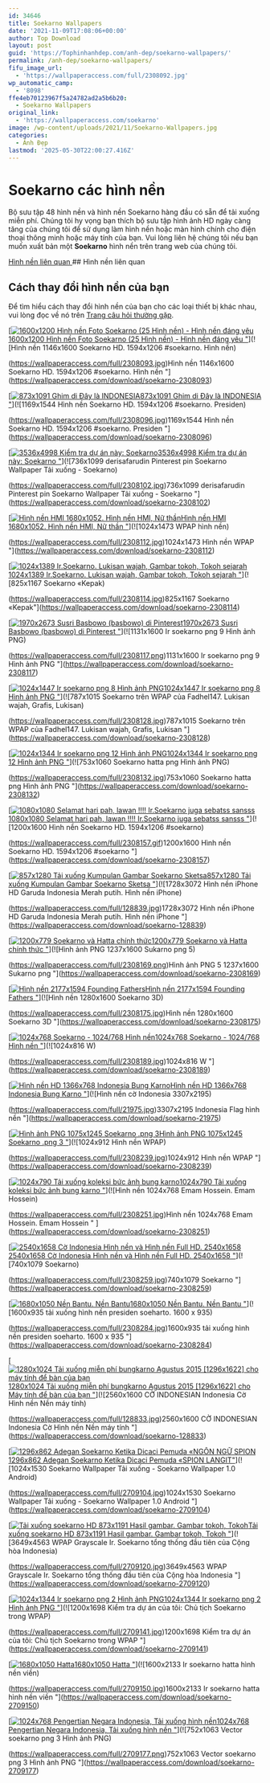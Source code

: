 ```yaml
---
id: 34646
title: Soekarno Wallpapers
date: '2021-11-09T17:08:06+00:00'
author: Top Download
layout: post
guid: 'https://Tophinhanhdep.com/anh-dep/soekarno-wallpapers/'
permalink: /anh-dep/soekarno-wallpapers/
fifu_image_url:
  - 'https://wallpaperaccess.com/full/2308092.jpg'
wp_automatic_camp:
  - '8098'
ffe4eb70123967f5a24782ad2a5b6b20:
  - Soekarno Wallpapers
original_link:
  - 'https://wallpaperaccess.com/soekarno'
image: /wp-content/uploads/2021/11/Soekarno-Wallpapers.jpg
categories:
  - Ảnh Đẹp
lastmod: '2025-05-30T22:00:27.416Z'
---
```

# Soekarno các hình nền

Bộ sưu tập 48 hình nền và hình nền Soekarno hàng đầu có sẵn để tải xuống miễn phí. Chúng tôi hy vọng bạn thích bộ sưu tập hình ảnh HD ngày càng tăng của chúng tôi để sử dụng làm hình nền hoặc màn hình chính cho điện thoại thông minh hoặc máy tính của bạn. Vui lòng liên hệ chúng tôi nếu bạn muốn xuất bản một **Soekarno** hình nền trên trang web của chúng tôi.

[Hình nền liên quan ](#related) ## Hình nền liên quan

## Cách thay đổi hình nền của bạn

Để tìm hiểu cách thay đổi hình nền của bạn cho các loại thiết bị khác nhau, vui lòng đọc về nó trên [Trang câu hỏi thường gặp](https://tophinhanhdep.com/faq/).

  
[[![1600x1200 Hình nền Foto Soekarno (25 Hình nền) - Hình nền đáng yêu](https://wallpaperaccess.com/full/2308092.jpg)1600x1200 Hình nền Foto Soekarno (25 Hình nền) - Hình nền đáng yêu "](https://wallpaperaccess.com/download/soekarno-2308092)](![Hình nền 1146x1600 Soekarno HD.  1594x1206 #soekarno.  Hình nền)

(https://wallpaperaccess.com/full/2308093.jpg)Hình nền 1146x1600 Soekarno HD. 1594x1206 #soekarno. Hình nền "](https://wallpaperaccess.com/download/soekarno-2308093)

[[![873x1091 Ghim di Đây là INDONESIA](https://wallpaperaccess.com/full/2308094.jpg)873x1091 Ghim di Đây là INDONESIA "](https://wallpaperaccess.com/download/soekarno-2308094)](![1169x1544 Hình nền Soekarno HD.  1594x1206 #soekarno.  Presiden)

(https://wallpaperaccess.com/full/2308096.jpg)1169x1544 Hình nền Soekarno HD. 1594x1206 #soekarno. Presiden "](https://wallpaperaccess.com/download/soekarno-2308096)

[[![3536x4998 Kiểm tra dự án này: Soekarno](https://wallpaperaccess.com/full/2308097.jpg)3536x4998 Kiểm tra dự án này: Soekarno "](https://wallpaperaccess.com/download/soekarno-2308097)](![736x1099 derisafarudin Pinterest pin Soekarno Wallpaper Tải xuống - Soekarno)

(https://wallpaperaccess.com/full/2308102.jpg)736x1099 derisafarudin Pinterest pin Soekarno Wallpaper Tải xuống - Soekarno "](https://wallpaperaccess.com/download/soekarno-2308102)

[[![Hình nền HMI 1680x1052.  Hình nền HMI, Nữ thần](https://wallpaperaccess.com/full/2308103.jpg)Hình nền HMI 1680x1052. Hình nền HMI, Nữ thần "](https://wallpaperaccess.com/download/soekarno-2308103)](![1024x1473 WPAP hình nền)

(https://wallpaperaccess.com/full/2308112.jpg)1024x1473 Hình nền WPAP "](https://wallpaperaccess.com/download/soekarno-2308112)

[[![1024x1389 Ir.Soekarno.  Lukisan wajah, Gambar tokoh, Tokoh sejarah](https://wallpaperaccess.com/full/2308113.jpg)1024x1389 Ir.Soekarno. Lukisan wajah, Gambar tokoh, Tokoh sejarah "](https://wallpaperaccess.com/download/soekarno-2308113)](![825x1167 Soekarno «Kepak)

(https://wallpaperaccess.com/full/2308114.jpg)825x1167 Soekarno «Kepak"](https://wallpaperaccess.com/download/soekarno-2308114)

[[![1970x2673 Susri Basbowo (basbowo) di Pinterest](https://wallpaperaccess.com/full/2308116.jpg)1970x2673 Susri Basbowo (basbowo) di Pinterest "](https://wallpaperaccess.com/download/soekarno-2308116)](![1131x1600 Ir soekarno png 9 Hình ảnh PNG)

(https://wallpaperaccess.com/full/2308117.png)1131x1600 Ir soekarno png 9 Hình ảnh PNG "](https://wallpaperaccess.com/download/soekarno-2308117)

[[![1024x1447 Ir soekarno png 8 Hình ảnh PNG](https://wallpaperaccess.com/full/2308122.png)1024x1447 Ir soekarno png 8 Hình ảnh PNG "](https://wallpaperaccess.com/download/soekarno-2308122)](![787x1015 Soekarno trên WPAP của Fadhel147.  Lukisan wajah, Grafis, Lukisan)

(https://wallpaperaccess.com/full/2308128.jpg)787x1015 Soekarno trên WPAP của Fadhel147. Lukisan wajah, Grafis, Lukisan "](https://wallpaperaccess.com/download/soekarno-2308128)

[[![1024x1344 Ir soekarno png 12 Hình ảnh PNG](https://wallpaperaccess.com/full/2308129.png)1024x1344 Ir soekarno png 12 Hình ảnh PNG "](https://wallpaperaccess.com/download/soekarno-2308129)](![753x1060 Soekarno hatta png Hình ảnh PNG)

(https://wallpaperaccess.com/full/2308132.jpg)753x1060 Soekarno hatta png Hình ảnh PNG "](https://wallpaperaccess.com/download/soekarno-2308132)

[[![1080x1080 Selamat hari pah, lawan !!!!  Ir.Soekarno juga sebatss sansss](https://wallpaperaccess.com/full/2308150.jpg)1080x1080 Selamat hari pah, lawan !!!! Ir.Soekarno juga sebatss sansss "](https://wallpaperaccess.com/download/soekarno-2308150)](![1200x1600 Hình nền Soekarno HD.  1594x1206 #soekarno)

(https://wallpaperaccess.com/full/2308157.gif)1200x1600 Hình nền Soekarno HD. 1594x1206 #soekarno "](https://wallpaperaccess.com/download/soekarno-2308157)

[[![857x1280 Tải xuống Kumpulan Gambar Soekarno Sketsa](https://wallpaperaccess.com/full/2308159.jpg)857x1280 Tải xuống Kumpulan Gambar Soekarno Sketsa "](https://wallpaperaccess.com/download/soekarno-2308159)](![1728x3072 Hình nền iPhone HD Garuda Indonesia Merah putih.  Hình nền iPhone)

(https://wallpaperaccess.com/full/128839.jpg)1728x3072 Hình nền iPhone HD Garuda Indonesia Merah putih. Hình nền iPhone "](https://wallpaperaccess.com/download/soekarno-128839)

[[![1200x779 Soekarno và Hatta chính thức](https://wallpaperaccess.com/full/2308165.jpg)1200x779 Soekarno và Hatta chính thức "](https://wallpaperaccess.com/download/soekarno-2308165)](![Hình ảnh PNG 1237x1600 Sukarno png 5)

(https://wallpaperaccess.com/full/2308169.png)Hình ảnh PNG 5 1237x1600 Sukarno png "](https://wallpaperaccess.com/download/soekarno-2308169)

[[![Hình nền 2177x1594 Founding Fathers](https://wallpaperaccess.com/full/2308171.jpg)Hình nền 2177x1594 Founding Fathers "](https://wallpaperaccess.com/download/soekarno-2308171)](![Hình nền 1280x1600 Soekarno 3D)

(https://wallpaperaccess.com/full/2308175.jpg)Hình nền 1280x1600 Soekarno 3D "](https://wallpaperaccess.com/download/soekarno-2308175)

[[![1024x768 Soekarno - 1024/768 Hình nền](https://wallpaperaccess.com/full/2308177.jpg)1024x768 Soekarno - 1024/768 Hình nền "](https://wallpaperaccess.com/download/soekarno-2308177)](![1024x816 W)

(https://wallpaperaccess.com/full/2308189.jpg)1024x816 W "](https://wallpaperaccess.com/download/soekarno-2308189)

[[![Hình nền HD 1366x768 Indonesia Bung Karno](https://wallpaperaccess.com/full/2308224.jpg)Hình nền HD 1366x768 Indonesia Bung Karno "](https://wallpaperaccess.com/download/soekarno-2308224)](![Hình nền cờ Indonesia 3307x2195)

(https://wallpaperaccess.com/full/21975.jpg)3307x2195 Indonesia Flag hình nền "](https://wallpaperaccess.com/download/soekarno-21975)

[[![Hình ảnh PNG 1075x1245 Soekarno .png 3](https://wallpaperaccess.com/full/2308227.png)Hình ảnh PNG 1075x1245 Soekarno .png 3 "](https://wallpaperaccess.com/download/soekarno-2308227)](![1024x912 Hình nền WPAP)

(https://wallpaperaccess.com/full/2308239.jpg)1024x912 Hình nền WPAP "](https://wallpaperaccess.com/download/soekarno-2308239)

[[![1024x790 Tải xuống koleksi bức ảnh bung karno](https://wallpaperaccess.com/full/2308240.jpg)1024x790 Tải xuống koleksi bức ảnh bung karno "](https://wallpaperaccess.com/download/soekarno-2308240)](![Hình nền 1024x768 Emam Hossein.  Emam Hossein)

(https://wallpaperaccess.com/full/2308251.jpg)Hình nền 1024x768 Emam Hossein. Emam Hossein " ](https://wallpaperaccess.com/download/soekarno-2308251)

[[![2540x1658 Cờ Indonesia Hình nền và Hình nền Full HD.  2540x1658](https://wallpaperaccess.com/full/128830.jpg)2540x1658 Cờ Indonesia Hình nền và Hình nền Full HD. 2540x1658 "](https://wallpaperaccess.com/download/soekarno-128830)](![740x1079 Soekarno)

(https://wallpaperaccess.com/full/2308259.jpg)740x1079 Soekarno "](https://wallpaperaccess.com/download/soekarno-2308259)

[[![1680x1050 Nền Bantu.  Nền Bantu](https://wallpaperaccess.com/full/2308274.jpg)1680x1050 Nền Bantu. Nền Bantu "](https://wallpaperaccess.com/download/soekarno-2308274)](![1600x935 tải xuống hình nền presiden soeharto.  1600 x 935)

(https://wallpaperaccess.com/full/2308284.jpg)1600x935 tải xuống hình nền presiden soeharto. 1600 x 935 "](https://wallpaperaccess.com/download/soekarno-2308284)

[[![1280x1024 Tải xuống miễn phí bungkarno Agustus 2015 [1296x1622] cho máy tính để bàn của bạn](https://wallpaperaccess.com/full/2308309.jpg)1280x1024 Tải xuống miễn phí bungkarno Agustus 2015 \[1296x1622\] cho Máy tính để bàn của bạn "](https://wallpaperaccess.com/download/soekarno-2308309)](![2560x1600 CỜ INDONESIAN Indonesia Cờ Hình nền Nền máy tính)

(https://wallpaperaccess.com/full/128833.jpg)2560x1600 CỜ INDONESIAN Indonesia Cờ Hình nền Nền máy tính "](https://wallpaperaccess.com/download/soekarno-128833)

[[![1296x862 Adegan Soekarno Ketika Dicaci Pemuda «NGÔN NGỮ SPION](https://wallpaperaccess.com/full/2308312.jpg)1296x862 Adegan Soekarno Ketika Dicaci Pemuda «SPION LANGIT"](https://wallpaperaccess.com/download/soekarno-2308312)](![1024x1530 Soekarno Wallpaper Tải xuống - Soekarno Wallpaper 1.0 Android)

(https://wallpaperaccess.com/full/2709104.jpg)1024x1530 Soekarno Wallpaper Tải xuống - Soekarno Wallpaper 1.0 Android "](https://wallpaperaccess.com/download/soekarno-2709104)

[[![Tải xuống soekarno HD 873x1191 Hasil gambar.  Gambar tokoh, Tokoh](https://wallpaperaccess.com/full/2709108.jpg)Tải xuống soekarno HD 873x1191 Hasil gambar. Gambar tokoh, Tokoh "](https://wallpaperaccess.com/download/soekarno-2709108)](![3649x4563 WPAP Grayscale Ir.  Soekarno tổng thống đầu tiên của Cộng hòa Indonesia)

(https://wallpaperaccess.com/full/2709120.jpg)3649x4563 WPAP Grayscale Ir. Soekarno tổng thống đầu tiên của Cộng hòa Indonesia "](https://wallpaperaccess.com/download/soekarno-2709120)

[[![1024x1344 Ir soekarno png 2 Hình ảnh PNG](https://wallpaperaccess.com/full/2709134.png)1024x1344 Ir soekarno png 2 Hình ảnh PNG "](https://wallpaperaccess.com/download/soekarno-2709134)](![1200x1698 Kiểm tra dự án của tôi: Chủ tịch Soekarno trong WPAP)

(https://wallpaperaccess.com/full/2709141.jpg)1200x1698 Kiểm tra dự án của tôi: Chủ tịch Soekarno trong WPAP "](https://wallpaperaccess.com/download/soekarno-2709141)

[[![1680x1050 Hatta](https://wallpaperaccess.com/full/2709143.jpg)1680x1050 Hatta "](https://wallpaperaccess.com/download/soekarno-2709143)](![1600x2133 Ir soekarno hatta hình nền viền)

(https://wallpaperaccess.com/full/2709150.jpg)1600x2133 Ir soekarno hatta hình nền viền "](https://wallpaperaccess.com/download/soekarno-2709150)

[[![1024x768 Pengertian Negara Indonesia, Tải xuống hình nền](https://wallpaperaccess.com/full/2709175.jpg)1024x768 Pengertian Negara Indonesia, Tải xuống hình nền "](https://wallpaperaccess.com/download/soekarno-2709175)](![752x1063 Vector soekarno png 3 Hình ảnh PNG)

(https://wallpaperaccess.com/full/2709177.png)752x1063 Vector soekarno png 3 Hình ảnh PNG "](https://wallpaperaccess.com/download/soekarno-2709177)
